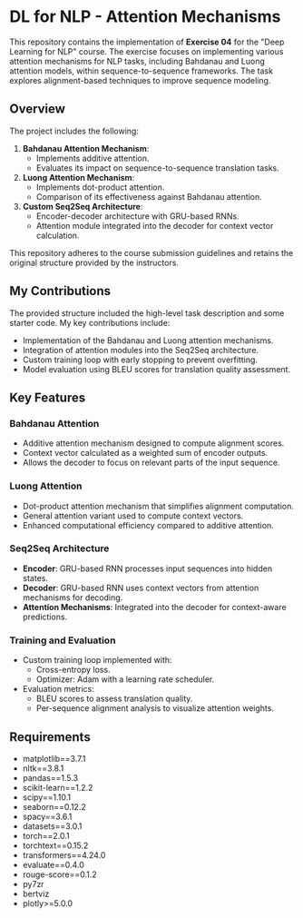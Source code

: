 # DL for NLP - Attention Mechanisms

This repository contains the implementation of **Exercise 04** for the "Deep Learning for NLP" course. The exercise focuses on implementing various attention mechanisms for NLP tasks, including Bahdanau and Luong attention models, within sequence-to-sequence frameworks. The task explores alignment-based techniques to improve sequence modeling.

## Overview

The project includes the following:
1. **Bahdanau Attention Mechanism**:
   - Implements additive attention.
   - Evaluates its impact on sequence-to-sequence translation tasks.
2. **Luong Attention Mechanism**:
   - Implements dot-product attention.
   - Comparison of its effectiveness against Bahdanau attention.
3. **Custom Seq2Seq Architecture**:
   - Encoder-decoder architecture with GRU-based RNNs.
   - Attention module integrated into the decoder for context vector calculation.

This repository adheres to the course submission guidelines and retains the original structure provided by the instructors.

## My Contributions

The provided structure included the high-level task description and some starter code. My key contributions include:
- Implementation of the Bahdanau and Luong attention mechanisms.
- Integration of attention modules into the Seq2Seq architecture.
- Custom training loop with early stopping to prevent overfitting.
- Model evaluation using BLEU scores for translation quality assessment.

## Key Features

### Bahdanau Attention
- Additive attention mechanism designed to compute alignment scores.
- Context vector calculated as a weighted sum of encoder outputs.
- Allows the decoder to focus on relevant parts of the input sequence.

### Luong Attention
- Dot-product attention mechanism that simplifies alignment computation.
- General attention variant used to compute context vectors.
- Enhanced computational efficiency compared to additive attention.

### Seq2Seq Architecture
- **Encoder**: GRU-based RNN processes input sequences into hidden states.
- **Decoder**: GRU-based RNN uses context vectors from attention mechanisms for decoding.
- **Attention Mechanisms**: Integrated into the decoder for context-aware predictions.

### Training and Evaluation
- Custom training loop implemented with:
  - Cross-entropy loss.
  - Optimizer: Adam with a learning rate scheduler.
- Evaluation metrics:
  - BLEU scores to assess translation quality.
  - Per-sequence alignment analysis to visualize attention weights.

## Requirements
- matplotlib==3.7.1
- nltk==3.8.1
- pandas==1.5.3
- scikit-learn==1.2.2
- scipy==1.10.1
- seaborn==0.12.2
- spacy==3.6.1
- datasets==3.0.1
- torch==2.0.1
- torchtext==0.15.2
- transformers==4.24.0
- evaluate==0.4.0
- rouge-score==0.1.2
- py7zr
- bertviz
- plotly>=5.0.0

